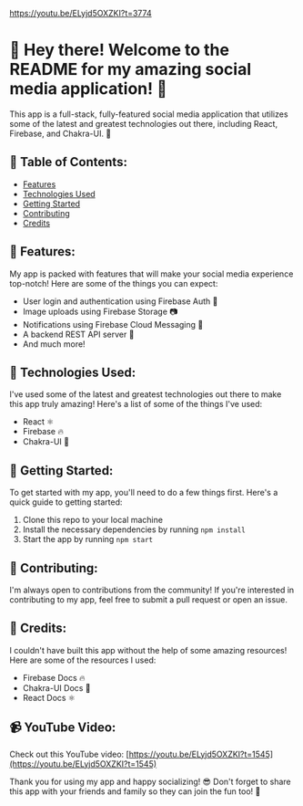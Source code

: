 
https://youtu.be/ELyjd5OXZKI?t=3774

# 👋 Hey there! Welcome to the README for my amazing social media application! 🎉

This app is a full-stack, fully-featured social media application that utilizes some of the latest and greatest technologies out there, including React, Firebase, and Chakra-UI. 🚀

## 📝 Table of Contents:

- [Features](#-features)
- [Technologies Used](#-technologies-used)
- [Getting Started](#-getting-started)
- [Contributing](#-contributing)
- [Credits](#-credits)

## 🌟 Features:
My app is packed with features that will make your social media experience top-notch! Here are some of the things you can expect:

- User login and authentication using Firebase Auth 🔑
- Image uploads using Firebase Storage 📷
- Notifications using Firebase Cloud Messaging 📲
- A backend REST API server  🚀
- And much more!

## 🚀 Technologies Used:
I've used some of the latest and greatest technologies out there to make this app truly amazing! Here's a list of some of the things I've used:

- React ⚛️
- Firebase 🔥
- Chakra-UI 🎨

## 🔧 Getting Started:
To get started with my app, you'll need to do a few things first. Here's a quick guide to getting started:

1. Clone this repo to your local machine
2. Install the necessary dependencies by running `npm install`
3. Start the app by running `npm start`

## 🎉 Contributing:
I'm always open to contributions from the community! If you're interested in contributing to my app, feel free to submit a pull request or open an issue.

## 🙏 Credits:
I couldn't have built this app without the help of some amazing resources! Here are some of the resources I used:

- Firebase Docs 🔥
- Chakra-UI Docs 🎨
- React Docs ⚛️

## 📹 YouTube Video:
Check out this YouTube video: [https://youtu.be/ELyjd5OXZKI?t=1545](https://youtu.be/ELyjd5OXZKI?t=1545)

Thank you for using my app and happy socializing! 😎 Don't forget to share this app with your friends and family so they can join the fun too! 🤗